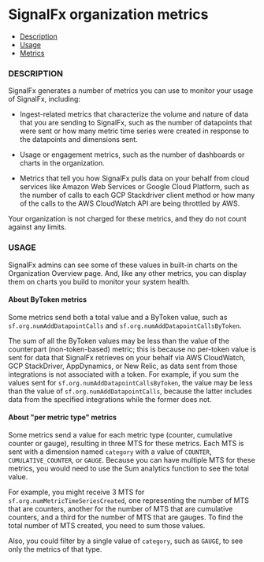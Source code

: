 # SignalFx organization metrics


- [Description](#description)
- [Usage](#usage)
- [Metrics](#metrics)


### DESCRIPTION

SignalFx generates a number of metrics you can use to monitor your usage of SignalFx, including:

-  Ingest-related metrics that characterize the volume and nature of data that you are sending to SignalFx, such as the number of datapoints that were sent or how many metric time series were created in response to the datapoints and dimensions sent.

-  Usage or engagement metrics, such as the number of dashboards or charts in the organization.

-  Metrics that tell you how SignalFx pulls data on your behalf from cloud services like Amazon Web Services or Google Cloud Platform, such as the number of calls to each GCP Stackdriver client method or how many of the calls to the AWS CloudWatch API are being throttled by AWS.

Your organization is not charged for these metrics, and they do not count against any limits.


### USAGE

SignalFx admins can see some of these values in built-in charts on the Organization Overview page. And, like any other metrics, you can display them on charts you build to monitor your system health.


#### About ByToken metrics

Some metrics send both a total value and a ByToken value, such as `sf.org.numAddDatapointCalls` and `sf.org.numAddDatapointCallsByToken`.

The sum of all the ByToken values may be less than the value of the counterpart (non-token-based) metric; this is because no per-token value is sent for data that SignalFx retrieves on your behalf via AWS CloudWatch, GCP StackDriver, AppDynamics, or New Relic, as data sent from those integrations is not associated with a token. For example, if you sum the values sent for `sf.org.numAddDatapointCallsByToken`, the value may be less than the value of `sf.org.numAddDatapointCalls`, because the latter includes data from the specified integrations while the former does not.


#### About "per metric type" metrics

Some metrics send a value for each metric type (counter, cumulative counter or gauge), resulting in three MTS for these metrics. Each MTS is sent with a dimension named `category` with a value of `COUNTER`, `CUMULATIVE_COUNTER`, or `GAUGE`. Because you can have multiple MTS for these metrics, you would need to use the Sum analytics function to see the total value. 

For example, you might receive 3 MTS for `sf.org.numMetricTimeSeriesCreated`, one representing the number of MTS that are counters, another for the number of MTS that are cumulative counters, and a third for the number of MTS that are gauges. To find the total number of MTS created, you need to sum those values.

Also, you could filter by a single value of `category`, such as `GAUGE`, to see only the metrics of that type.
